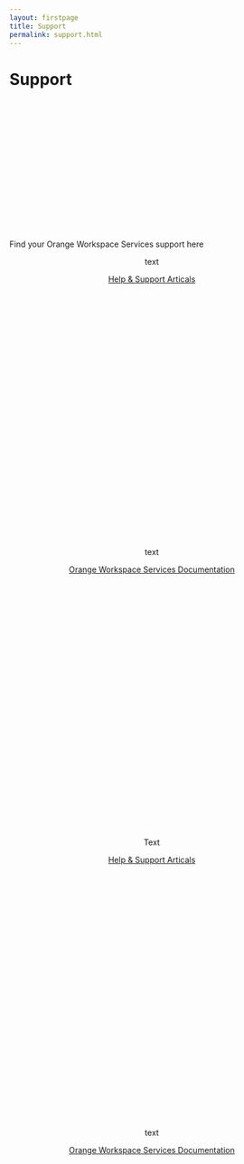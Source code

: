 ```yaml
---
layout: firstpage
title: Support
permalink: support.html
---
```


<style type="text/css">
    .bgimg {
        background-image: url('../images/support-bg.jpg');
        background-position:center bottom 20%;
	    background-size: 100%;
	    background-repeat: no-repeat
    }
    .bgarticles {
        text-align: center;
        border-radius: 15px;
        background-image: url('../images/support-bg.jpg');
        background-position:center;
	    background-size: 100%;
	    background-repeat: no-repeat;
        height: 500px
    }
    .bgdocuments {
        text-align: center;
        border-radius: 15px;
        background-image: url('https://web.orangeworkspaceservices.com/images/support-bg.jpg');
        background-position:center;
	    background-size: 100%;
	    background-repeat: no-repeat;
        height: 500px
    }
    .jumbotron-height {
        height: 300px;
    }


</style>

<div class="jumbotron jumbotron-height bgimg">
    <div class="container">
        <h1>Support</h1>
        <p></p>
        <p></p>
    </div>
</div>

<div class="container">
    <div class="row-nopadding">
        <div class="col-sm-12 text-center">
            <h7>Find your Orange Workspace Services support here</h7>
        </div>
    </div>
</div>

<div class="container">
    <div class="row-nopadding">
        <div class="col-md-5 bgarticles">
            <p>text</p>
            <p><a class="btn btn-jumbotron btn-lg" href="{{ "https://docs.orangeworkspaceservices.com" | relative_url }}" target="_blank" role="button">Help & Support Articals</a></p>
        </div>
        <div class="col-md-1">
        <p></p>
        </div>
        <div class="col-md-5 bgdocuments">
            <p>text</p>
            <p><a class="btn btn-jumbotron btn-lg" href="{{ "https://docs.orangeworkspaceservices.com" | relative_url }}" target="_blank" role="button">Orange Workspace Services Documentation</a></p>
        </div>
    </div>
</div>

<div>
    <div class="container">
        <div class="col-md-5 bgarticles">
            <p>Text</p>
            <p><a class="btn btn-jumbotron btn-lg" href="{{ "https://docs.orangeworkspaceservices.com" | relative_url }}" target="_blank" role="button">Help & Support Articals</a></p>
        </div>
        <div class="col-md-1">
        <p></p>
        </div>
        <div class="col-md-5 bgdocuments">
            <p>text</p>
            <p><a class="btn btn-jumbotron btn-lg" href="{{ "https://docs.orangeworkspaceservices.com" | relative_url }}" target="_blank" role="button">Orange Workspace Services Documentation</a></p>
        </div>
    </div>
</div>

